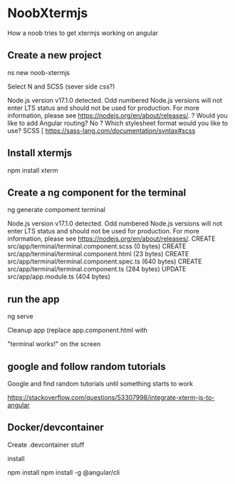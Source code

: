 # NoobXtermjs

How a noob tries to get xtermjs working on angular


## Create a new project 

ns new noob-xtermjs

Select N and SCSS (sever side css?)

Node.js version v17.1.0 detected.
Odd numbered Node.js versions will not enter LTS status and should not be used for production. For more information, please see https://nodejs.org/en/about/releases/.
? Would you like to add Angular routing? No
? Which stylesheet format would you like to use? SCSS   [ https://sass-lang.com/documentation/syntax#scss   


## Install xtermjs

npm install xterm


## Create a ng component for the terminal

ng generate compoment terminal


Node.js version v17.1.0 detected.
Odd numbered Node.js versions will not enter LTS status and should not be used for production. For more information, please see https://nodejs.org/en/about/releases/.
CREATE src/app/terminal/terminal.component.scss (0 bytes)
CREATE src/app/terminal/terminal.component.html (23 bytes)
CREATE src/app/terminal/terminal.component.spec.ts (640 bytes)
CREATE src/app/terminal/terminal.component.ts (284 bytes)
UPDATE src/app/app.module.ts (404 bytes)



## run the app

ng serve


Cleanup app (replace app.component.html with <app-terminal>

"terminal works!" on the screen


## google and follow random tutorials

Google and find random tutorials until something starts to work

https://stackoverflow.com/questions/53307998/integrate-xterm-js-to-angular


##  Docker/devcontainer

Create .devcontainer stuff

install 

npm install
npm install -g @angular/cli
